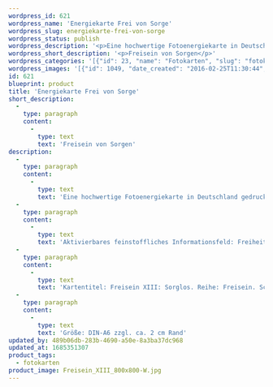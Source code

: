 ```yaml
---
wordpress_id: 621
wordpress_name: 'Energiekarte Frei von Sorge'
wordpress_slug: energiekarte-frei-von-sorge
wordpress_status: publish
wordpress_description: '<p>Eine hochwertige Fotoenergiekarte in Deutschland gedruckt und in Handarbeit laminiert.  Sie ist in Postkartengröße (DIN-A6) gut zu transportieren und kann auch auf den Körper aufgelegt werden.</p><p>Aktivierbares feinstoffliches Informationsfeld: Freiheit - Optimismus - Fülle - Transformation: Freiheit von Sorgen. Anstelle der Sorgen steht stimmiger Optimismus und innere Ausrichtung auf Erfolg, Fülle und Freude. Gedanken, Gefühle und Handlungen daraufhin prüfen. Unstimmige Zweifel am zu erwartenden Erfolg transformieren.</p><p>Kartentitel: Freisein XIII: Sorglos. Reihe: Freisein. Schwingung Orange</p><p>Größe: DIN-A6 zzgl. ca. 2 cm Rand<br />Andere Formate sind individuell für Sie innerhalb weniger Tage herstellbar. Bitte kontaktieren Sie uns hierfür unter <a href="mailto:info@elvedenverlag.de">info@elvedenverlag.de</a>.</p><p><a href="https://my.feenbaum.de/anwendung-energiebilder-foto-laminiert/">Anwendungshinweise</a>      <a href="https://my.feenbaum.de/produktinformationen-fotokarten/">Produktinformationen</a></p>'
wordpress_short_description: '<p>Freisein von Sorgen</p>'
wordpress_categories: '[{"id": 23, "name": "Fotokarten", "slug": "fotokarten"}]'
wordpress_images: '[{"id": 1049, "date_created": "2016-02-25T11:30:44", "date_created_gmt": "2016-02-25T09:30:44", "date_modified": "2016-02-25T11:30:44", "date_modified_gmt": "2016-02-25T09:30:44", "src": "https://my.feenbaum.de/wp-content/uploads/2016/02/Freisein_XIII_800x800-W.jpg", "name": "Freisein_XIII_800x800-W", "alt": ""}]'
id: 621
blueprint: product
title: 'Energiekarte Frei von Sorge'
short_description:
  -
    type: paragraph
    content:
      -
        type: text
        text: 'Freisein von Sorgen'
description:
  -
    type: paragraph
    content:
      -
        type: text
        text: 'Eine hochwertige Fotoenergiekarte in Deutschland gedruckt und in Handarbeit laminiert.  Sie ist in Postkartengröße (DIN-A6) gut zu transportieren und kann auch auf den Körper aufgelegt werden.'
  -
    type: paragraph
    content:
      -
        type: text
        text: 'Aktivierbares feinstoffliches Informationsfeld: Freiheit - Optimismus - Fülle - Transformation: Freiheit von Sorgen. Anstelle der Sorgen steht stimmiger Optimismus und innere Ausrichtung auf Erfolg, Fülle und Freude. Gedanken, Gefühle und Handlungen daraufhin prüfen. Unstimmige Zweifel am zu erwartenden Erfolg transformieren.'
  -
    type: paragraph
    content:
      -
        type: text
        text: 'Kartentitel: Freisein XIII: Sorglos. Reihe: Freisein. Schwingung Orange'
  -
    type: paragraph
    content:
      -
        type: text
        text: 'Größe: DIN-A6 zzgl. ca. 2 cm Rand'
updated_by: 489b06db-283b-4690-a50e-8a3ba37dc968
updated_at: 1685351307
product_tags:
  - fotokarten
product_image: Freisein_XIII_800x800-W.jpg
---
```

